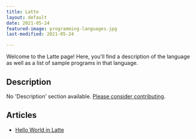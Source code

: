 ```yaml
---
title: Latte
layout: default
date: 2021-05-24
featured-image: programming-languages.jpg
last-modified: 2021-05-24

---
```


Welcome to the Latte page! Here, you'll find a description of the language as well as a list of sample programs in that language.

## Description

No 'Description' section available. [Please consider contributing](https://github.com/TheRenegadeCoder/sample-programs-website).

## Articles

- [Hello World in Latte](https://rzuckerm.github.io/sample-programs-website-copy/projects/hello-world/latte)